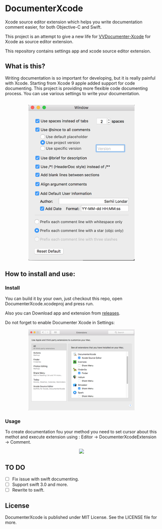 # DocumenterXcode
Xcode source editor extension which helps you write documentation comment easier, for both Objective-C and Swift.

This project is an attempt to give a new life for [VVDocumenter-Xcode](https://github.com/onevcat/VVDocumenter-Xcode) for Xcode as source editor extension.

This repository contains settings app and xcode source editor extension.


## What is this?
Writing documentation is so important for developing, but it is really painful with Xcode. Starting from Xcode 9 apple added support for code documenting. This project is providing more flexible code documenting process. You can use various settings to write your documentation. 

## 

<p align="center">
  <img src="./Screenshots/DocumenterSettings.png" width="350"/>
</p>

## How to install and use:

### Install
You can build it by your own, just checkout this repo, open DocumenterXcode.xcodeproj and press run.

Also you can Download app and extension from [releases](https://github.com/serhii-londar/DocumenterXcode/releases).

Do not forget to enable Documenter Xcode in Settings: 
<p align="center">
<img src="./Screenshots/Settings.png" width="350"/>
</p>

### Usage

To create documentation fou your method you need to set cursor about this methot and execute extension using : Editor -> DocumenterXcodeExtension -> Comment. 

<p align="center">
<img src="./Screenshots/Documenter.gif"/>
</p>

## TO DO

- [ ] Fix issue with swift documenting.
- [ ] Support swift 3.0 and more. 
- [ ] Rewrite to swift.

## License

DocumenterXcode is published under MIT License. See the LICENSE file for more.